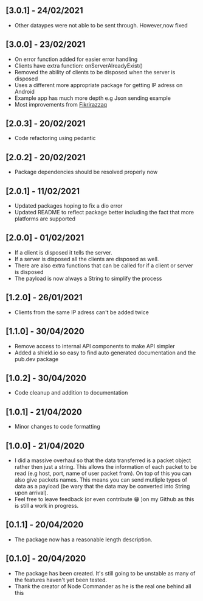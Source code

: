 ## [3.0.1] - 24/02/2021

* Other dataypes were not able to be sent through. However,now fixed

## [3.0.0] - 23/02/2021

* On error function added for easier error handling
* Clients have extra function: onServerAlreadyExist()
* Removed the ability of clients to be disposed when the server is disposed
* Uses a different more appropriate package for getting IP adress on Android
* Example app has much more depth e.g Json sending example
* Most improvements from [Fikrirazzaq](https://github.com/fikrirazzaq)

## [2.0.3] - 20/02/2021

* Code refactoring using pedantic

## [2.0.2] - 20/02/2021

* Package dependencies should be resolved properly now

## [2.0.1] - 11/02/2021

* Updated packages hoping to fix a dio error
* Updated README to reflect package better including the fact that more platforms are supported

## [2.0.0] - 01/02/2021

* If a client is disposed it tells the server.
* If a server is disposed all the clients are disposed as well.
* There are also extra functions that can be called for if a client or server is disposed
* The payload is now always a String to simplify the process

## [1.2.0] - 26/01/2021

* Clients from the same IP adress can't be added twice

## [1.1.0] - 30/04/2020

* Remove access to internal API components to make API simpler
* Added a shield.io so easy to find auto generated documentation and the pub.dev package

## [1.0.2] - 30/04/2020

* Code cleanup and addition to documentation

## [1.0.1] - 21/04/2020

* Minor changes to code formatting

## [1.0.0] - 21/04/2020

* I did a massive overhaul so that the data transferred is a packet object rather then just a string. This allows the information of each packet to be read (e.g host, port, name of user packet from). On top of this you can also give packets names. This means you can send mutliple types of data as a payload (be wary that the data may be converted into String upon arrival). 
* Feel free to leave feedback (or even contribute :grin: )on my Github as this is still a work in progress.

## [0.1.1] - 20/04/2020

* The package now has a reasonable length description.

## [0.1.0] - 20/04/2020

* The package has been created. It's still going to be unstable as many of the features haven't yet been tested.
* Thank the creator of Node Commander as he is the real one behind all this
